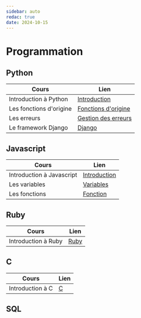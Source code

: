 ```yaml
---
sidebar: auto
redac: true
date: 2024-10-15
---
```

# Programmation 

## Python

|Cours|Lien|
|-|-|
|Introduction à Python|[Introduction](/programmation/python/index.md)|
|Les fonctions d'origine|[Fonctions d'origine](/programmation/python/fonction-dorigine.md)|
|Les erreurs|[Gestion des erreurs](/programmation/python/erreurs.md)|
|Le framework Django|[Django](/programmation/python/django.md)|


## Javascript

|Cours|Lien|
|-|-|
|Introduction à Javascript|[Introduction](/programmation/javascript/index.md)|
|Les variables|[Variables](/programmation/javascript/variables.md)|
|Les fonctions|[Fonction](/programmation/javascript/fonction.md)|

## Ruby

|Cours|Lien|
|-|-|
|Introduction à Ruby|[Ruby](/programmation/ruby/index.md)|

## C

|Cours|Lien|
|-|-|
|Introduction à C|[C](/programmation/c/index.md)|

## SQL

<Badge type="warning" text="En cours de rédaction" />
